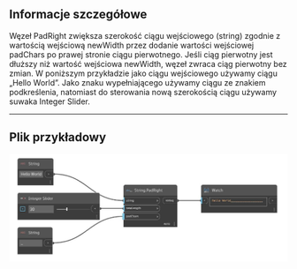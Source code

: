 ## Informacje szczegółowe
Węzeł PadRight zwiększa szerokość ciągu wejściowego (string) zgodnie z wartością wejściową newWidth przez dodanie wartości wejściowej padChars po prawej stronie ciągu pierwotnego. Jeśli ciąg pierwotny jest dłuższy niż wartość wejściowa newWidth, węzeł zwraca ciąg pierwotny bez zmian. W poniższym przykładzie jako ciągu wejściowego używamy ciągu „Hello World”. Jako znaku wypełniającego używamy ciągu ze znakiem podkreślenia, natomiast do sterowania nową szerokością ciągu używamy suwaka Integer Slider.
___
## Plik przykładowy

![PadRight](./DSCore.String.PadRight_img.jpg)

